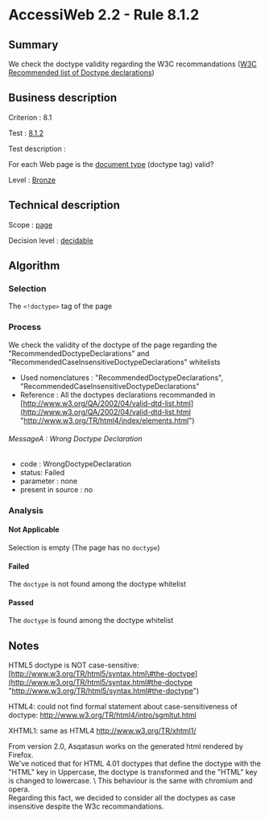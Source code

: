 # AccessiWeb 2.2 - Rule 8.1.2

## Summary

We check the doctype validity regarding the W3C recommandations ([W3C Recommended list of Doctype declarations](http://www.w3.org/QA/2002/04/valid-dtd-list.html))

## Business description

Criterion : 8.1

Test : [8.1.2](http://www.accessiweb.org/index.php/accessiweb-22-english-version.html#test-8-1-2)

Test description :

For each Web page is the [document type](http://www.accessiweb.org/index.php/glossary-76.html#mDTD) (doctype tag) valid?

Level : [Bronze](/en/category/rules-design/accessiweb-11/level/bronze)

## Technical description

Scope : [page](/en/category/rules-design/accessiweb-11/scope/page)

Decision level :
[decidable](/en/category/rules-design/accessiweb-11/decision-level/decidable)

## Algorithm

### Selection

The `<!doctype>` tag of the page

### Process

We check the validity of the doctype of the page regarding the "RecommendedDoctypeDeclarations" and "RecommendedCaseInsensitiveDoctypeDeclarations" whitelists 

-   Used nomenclatures : "RecommendedDoctypeDeclarations", "RecommendedCaseInsensitiveDoctypeDeclarations"
-   Reference : All the doctypes declarations recommanded in [http://www.w3.org/QA/2002/04/valid-dtd-list.html](http://www.w3.org/QA/2002/04/valid-dtd-list.html "http://www.w3.org/TR/html4/index/elements.html")

###### MessageA : Wrong Doctype Declaration

-   code : WrongDoctypeDeclaration
-   status: Failed
-   parameter : none
-   present in source : no

### Analysis

#### Not Applicable

Selection is empty (The page has no `doctype`)

#### Failed

The `doctype` is not found among the doctype whitelist

#### Passed

The `doctype` is found among the doctype whitelist

## Notes

HTML5 doctype is NOT case-sensitive: [http://www.w3.org/TR/html5/syntax.html\#the-doctype](http://www.w3.org/TR/html5/syntax.html#the-doctype "http://www.w3.org/TR/html5/syntax.html#the-doctype")

HTML4: could not find formal statement about case-sensitiveness of doctype: http://www.w3.org/TR/html4/intro/sgmltut.html

XHTML1: same as HTML4 http://www.w3.org/TR/xhtml1/ 

From version 2.0, Asqatasun works on the generated html rendered by Firefox. \
We've noticed that for HTML 4.01 doctypes that define the doctype with the "HTML" key in Uppercase, the doctype is transformed and the "HTML" key is changed to lowercase. \ 
This behaviour is the same with chromium and opera. \
Regarding this fact, we decided to consider all the doctypes as case insensitive despite the W3c recommandations.
